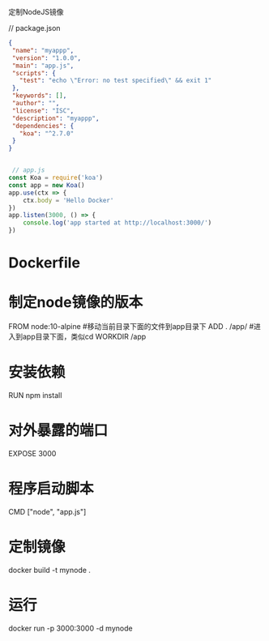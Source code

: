 定制NodeJS镜像

 // package.json
 ```json
{
  "name": "myappp",
  "version": "1.0.0",
  "main": "app.js",
  "scripts": {
    "test": "echo \"Error: no test specified\" && exit 1"
  },
  "keywords": [],
  "author": "",
  "license": "ISC",
  "description": "myappp",
  "dependencies": {
    "koa": "^2.7.0"
  }
}
```

```javascript

 // app.js
const Koa = require('koa')
const app = new Koa()
app.use(ctx => {
    ctx.body = 'Hello Docker'
})
app.listen(3000, () => {
    console.log('app started at http://localhost:3000/')
})
```

# Dockerfile
# 制定node镜像的版本
FROM node:10-alpine #移动当前目录下面的文件到app目录下 ADD . /app/ #进入到app目录下面，类似cd WORKDIR /app
# 安装依赖
RUN npm install
# 对外暴露的端口
EXPOSE 3000
# 程序启动脚本
CMD ["node", "app.js"]


# 定制镜像
docker build -t mynode .
# 运行
docker run -p 3000:3000 -d mynode